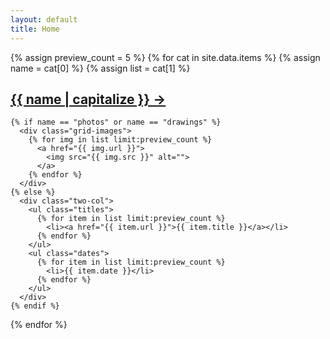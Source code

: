```yaml
---
layout: default
title: Home
---
```


{% assign preview_count = 5 %}
{% for cat in site.data.items %}
  {% assign name = cat[0] %}
  {% assign list = cat[1] %}
  <section class="section overview {{ name }}">
    <h2>
      <a href="{{ '/' | append: name | append: '/' | relative_url }}">
        {{ name | capitalize }} →
      </a>
    </h2>

    {% if name == "photos" or name == "drawings" %}
      <div class="grid-images">
        {% for img in list limit:preview_count %}
          <a href="{{ img.url }}">
            <img src="{{ img.src }}" alt="">
          </a>
        {% endfor %}
      </div>
    {% else %}
      <div class="two-col">
        <ul class="titles">
          {% for item in list limit:preview_count %}
            <li><a href="{{ item.url }}">{{ item.title }}</a></li>
          {% endfor %}
        </ul>
        <ul class="dates">
          {% for item in list limit:preview_count %}
            <li>{{ item.date }}</li>
          {% endfor %}
        </ul>
      </div>
    {% endif %}
  </section>
{% endfor %}
